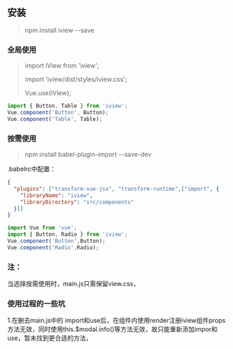 ## 安装

> npm install iview --save 

### 全局使用

> import iView from 'iview'; 
>
> import 'iview/dist/styles/iview.css'; 
>
> Vue.use(iView); 

```js
import { Button, Table } from 'iview';
Vue.component('Button', Button);
Vue.component('Table', Table);
```



### 按需使用

> npm install babel-plugin-import --save-dev 

.babelrc中配置： 

```json
{
  "plugins": ["transform-vue-jsx", "transform-runtime",["import", {
    "libraryName": "iview",
    "libraryDirectory": "src/components"
  }]]
}
```

```js
import Vue from 'vue';
import { Button, Radio } from 'iview';
Vue.component('Button',Button);
Vue.component('Radio',Radio);
```

### 注：

当选择按需使用时，main.js只需保留view.css，

### 使用过程的一些坑

1.在删去main.js中的 import和use后，在组件内使用render注册iview组件props方法无效，同时使用this.$modal.info()等方法无效，故只能重新添加impor和use，暂未找到更合适的方法，

